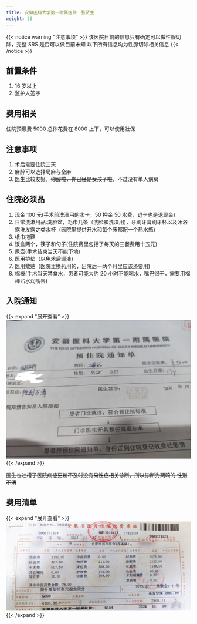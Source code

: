 ```yaml
---
title: 安徽医科大学第一附属医院｜张贤生
weight: 36
---
```


{{< notice warning "注意事项" >}}
该医院目前的信息只有确定可以做性腺切除，完整 SRS 是否可以做目前未知
以下所有信息均为性腺切除相关信息
{{< /notice >}}

## 前置条件

1. 16 岁以上
1. 监护人签字

## 费用相关

住院预缴费 5000
总体花费在 8000 上下，可以使用社保

## 注意事项

1. 术后需要住院三天
1. 麻醉可以选择局麻与全麻
1. 医生比较友好，~~你醒啦，你已经是女孩子啦~~，不过没有单人病房

## 住院必须品

1. 现金 100 元(手术前洗澡用的水卡，50 押金 50 水费，退卡也是退现金)
1. 日常洗漱用品:洗脸盆，毛巾几条（洗脸和洗澡用)，牙刷牙膏刷牙杯以及沐浴露洗发露之类水杯（医院里提供开水和每个床都配一个热水瓶)
1. 纸巾拖鞋
1. 饭盒两个，筷子和勺子(住院费里包括了每天的三餐费用十五元)
1. 尿壶(手术结束当天不能下地)
1. 医用护垫（以免术后漏液)
1. 医用敷贴（医院里换药用的，出院后一两个月里应该还要用)
1. 棉棒(手术当天禁食水，患者可能大约 20 小时不能喝水，嘴巴很干，需要用棉棒沾水润嘴唇)

## 入院通知

{{< expand "展开查看" >}}
![ayfy-medical-record](ayfy-medical-record.jpg)
{{< /expand >}}

~~医生也吐槽了医院病症更新不及时没有易性症相关诊断，所以诊断为两畸的 性别不清~~

## 费用清单

{{< expand "展开查看" >}}
![ayfy-medical-record](ayfy-bill.jpg)
{{< /expand >}}
